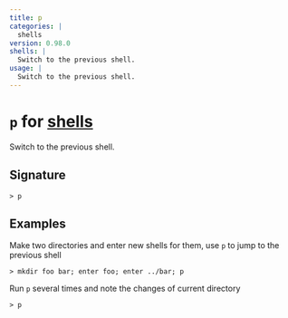 ```yaml
---
title: p
categories: |
  shells
version: 0.98.0
shells: |
  Switch to the previous shell.
usage: |
  Switch to the previous shell.
---
```


# `p` for [shells](/commands/categories/shells.md)

<div class='command-title'>Switch to the previous shell.</div>

## Signature

```> p ```

## Examples

Make two directories and enter new shells for them, use `p` to jump to the previous shell
```nu
> mkdir foo bar; enter foo; enter ../bar; p

```

Run `p` several times and note the changes of current directory
```nu
> p

```
